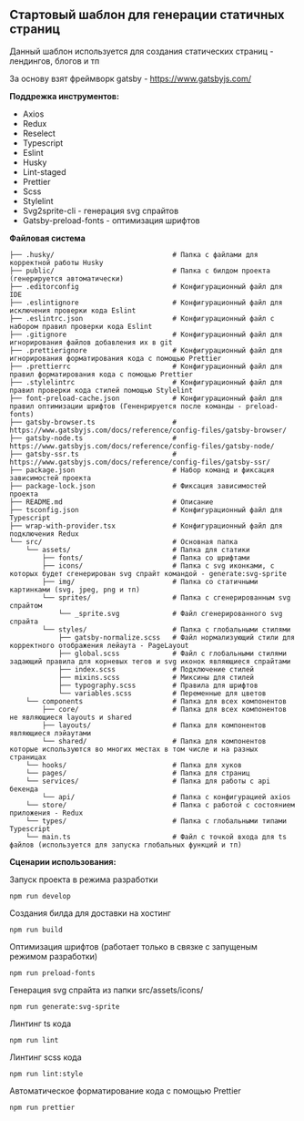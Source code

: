 ## Стартовый шаблон для генерации статичных страниц

Данный шаблон используется для создания статических страниц - лендингов, блогов и тп

За основу взят фреймворк gatsby - https://www.gatsbyjs.com/

**Поддрежка инструментов:**
- Axios
- Redux
- Reselect
- Typescript
- Eslint
- Husky
- Lint-staged
- Prettier
- Scss
- Stylelint
- Svg2sprite-cli - генерация svg спрайтов
- Gatsby-preload-fonts - оптимизация шрифтов

**Файловая система**

```
├── .husky/                             # Папка с файлами для корректной работы Husky
├── public/                             # Папка с билдом проекта (генерируется автоматически)
├── .editorconfig                       # Конфигурационный файл для IDE
├── .eslintignore                       # Конфигурационный файл для исключения проверки кода Eslint
├── .eslintrc.json                      # Конфигурационный файл с набором правил проверки кода Eslint
├── .gitignore                          # Конфигурационный файл для игнорирования файлов добавления их в git
├── .prettierignore                     # Конфигурационный файл для игнорирования форматирования кода с помощью Prettier
├── .prettierrc                         # Конфигурационный файл для правил форматирования кода с помощью Prettier
├── .stylelintrc                        # Конфигурационный файл для правил проверки кода стилей помощью Stylelint
├── font-preload-cache.json             # Конфигурационный файл для правил оптимизации шрифтов (Гененрируется после команды - preload-fonts)
├── gatsby-browser.ts                   # https://www.gatsbyjs.com/docs/reference/config-files/gatsby-browser/
├── gatsby-node.ts                      # https://www.gatsbyjs.com/docs/reference/config-files/gatsby-node/
├── gatsby-ssr.ts                       # https://www.gatsbyjs.com/docs/reference/config-files/gatsby-ssr/
├── package.json                        # Набор команд и фиксация зависимостей проекта
├── package-lock.json                   # Фиксация зависимостей проекта
├── README.md                           # Описание
├── tsconfig.json                       # Конфигурационный файл для Typescript
├── wrap-with-provider.tsx              # Конфигурационный файл для подключения Redux
└── src/                                # Основная папка
    └── assets/                         # Папка для статики
        ├── fonts/                      # Папка со шрифтами
        ├── icons/                      # Папка c svg иконками, с которых будет сгенерирован svg спрайт командой - generate:svg-sprite
        ├── img/                        # Папка со статичными картинками (svg, jpeg, png и тп)
        └── sprites/                    # Папка с сгенерированным svg спрайтом
            └── _sprite.svg             # Файл сгенерированного svg спрайта
        └── styles/                     # Папка с глобальными стилями
            ├── gatsby-normalize.scss   # Файл нормализующий стили для корректного отображения лейаута - PageLayout
            ├── global.scss             # Файл с глобальными стилями задающий правила для корневых тегов и svg иконок являющиеся спрайтами
            ├── index.scss              # Подключение стилей
            ├── mixins.scss             # Миксины для стилей
            ├── typography.scss         # Правила для шрифтов
            └── variables.scss          # Переменные для цветов
    └── components                      # Папка для всех компонентов
        ├── core/                       # Папка для всех компонентов не являющиеся layouts и shared
        ├── layouts/                    # Папка для компонентов являющиеся лэйаутами
        └── shared/                     # Папка для компонентов которые используются во многих местах в том числе и на разных страницах
    └── hooks/                          # Папка для хуков
    └── pages/                          # Папка для страниц
    └── services/                       # Папка для работы с api бекенда
        └── api/                        # Папка с конфигурацией axios
    └── store/                          # Папка с работой с состоянием приложения - Redux
    └── types/                          # Папка с глобальными типами Typescript
    └── main.ts                         # Файл с точкой входа для ts файлов (используется для запуска глобальных функций и тп)
```

**Сценарии использования:**

Запуск проекта в режима разработки
```shell
npm run develop
```

Создания билда для доставки на хостинг
```shell
npm run build
```

Оптимизация шрифтов (работает только в связке с запущеным режимом разработки)
```shell
npm run preload-fonts
```

Генерация svg спрайта из папки src/assets/icons/
```shell
npm run generate:svg-sprite
```

Линтинг ts кода
```shell
npm run lint
```

Линтинг scss кода
```shell
npm run lint:style
```

Автоматическое форматирование кода с помощью Prettier
```shell
npm run prettier
```
